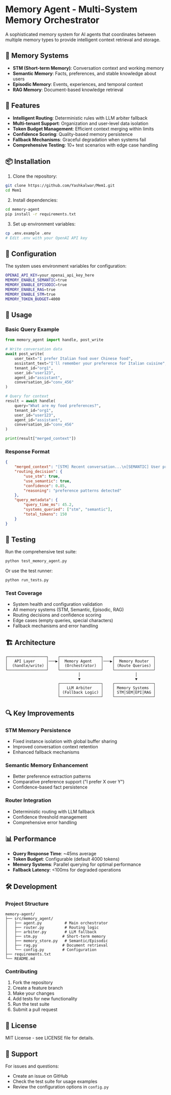 # Memory Agent - Multi-System Memory Orchestrator

A sophisticated memory system for AI agents that coordinates between multiple memory types to provide intelligent context retrieval and storage.

## 🧠 Memory Systems

- **STM (Short-term Memory)**: Conversation context and working memory
- **Semantic Memory**: Facts, preferences, and stable knowledge about users
- **Episodic Memory**: Events, experiences, and temporal context
- **RAG Memory**: Document-based knowledge retrieval

## 🚀 Features

- **Intelligent Routing**: Deterministic rules with LLM arbiter fallback
- **Multi-tenant Support**: Organization and user-level data isolation
- **Token Budget Management**: Efficient context merging within limits
- **Confidence Scoring**: Quality-based memory persistence
- **Fallback Mechanisms**: Graceful degradation when systems fail
- **Comprehensive Testing**: 10+ test scenarios with edge case handling

## 📦 Installation

1. Clone the repository:
```bash
git clone https://github.com/Yashkalwar/Mem1.git
cd Mem1
```

2. Install dependencies:
```bash
cd memory-agent
pip install -r requirements.txt
```

3. Set up environment variables:
```bash
cp .env.example .env
# Edit .env with your OpenAI API key
```

## 🔧 Configuration

The system uses environment variables for configuration:

```bash
OPENAI_API_KEY=your_openai_api_key_here
MEMORY_ENABLE_SEMANTIC=true
MEMORY_ENABLE_EPISODIC=true
MEMORY_ENABLE_RAG=true
MEMORY_ENABLE_STM=true
MEMORY_TOKEN_BUDGET=4000
```

## 🎯 Usage

### Basic Query Example

```python
from memory_agent import handle, post_write

# Write conversation data
await post_write(
    user_text="I prefer Italian food over Chinese food",
    assistant_text="I'll remember your preference for Italian cuisine",
    tenant_id="org1",
    user_id="user123",
    agent_id="assistant",
    conversation_id="conv_456"
)

# Query for context
result = await handle(
    query="What are my food preferences?",
    tenant_id="org1",
    user_id="user123",
    agent_id="assistant",
    conversation_id="conv_456"
)

print(result["merged_context"])
```

### Response Format

```json
{
    "merged_context": "[STM] Recent conversation...\n[SEMANTIC] User prefers Italian food...",
    "routing_decision": {
        "use_stm": true,
        "use_semantic": true,
        "confidence": 0.85,
        "reasoning": "preference patterns detected"
    },
    "query_metadata": {
        "query_time_ms": 45.2,
        "systems_queried": ["stm", "semantic"],
        "total_tokens": 150
    }
}
```

## 🧪 Testing

Run the comprehensive test suite:

```bash
python test_memory_agent.py
```

Or use the test runner:

```bash
python run_tests.py
```

### Test Coverage

- System health and configuration validation
- All memory systems (STM, Semantic, Episodic, RAG)
- Routing decisions and confidence scoring
- Edge cases (empty queries, special characters)
- Fallback mechanisms and error handling

## 🏗️ Architecture

```
┌─────────────────┐    ┌──────────────────┐    ┌─────────────────┐
│   API Layer     │───▶│  Memory Agent    │───▶│  Memory Router  │
│  (handle/write) │    │  (Orchestrator)  │    │ (Route Queries) │
└─────────────────┘    └──────────────────┘    └─────────────────┘
                                │                        │
                                ▼                        ▼
                       ┌──────────────────┐    ┌─────────────────┐
                       │   LLM Arbiter    │    │ Memory Systems  │
                       │ (Fallback Logic) │    │ STM│SEM│EPI│RAG │
                       └──────────────────┘    └─────────────────┘
```

## 🔍 Key Improvements

### STM Memory Persistence
- Fixed instance isolation with global buffer sharing
- Improved conversation context retention
- Enhanced fallback mechanisms

### Semantic Memory Enhancement
- Better preference extraction patterns
- Comparative preference support ("I prefer X over Y")
- Confidence-based fact persistence

### Router Integration
- Deterministic routing with LLM fallback
- Confidence threshold management
- Comprehensive error handling

## 📊 Performance

- **Query Response Time**: ~45ms average
- **Token Budget**: Configurable (default 4000 tokens)
- **Memory Systems**: Parallel querying for optimal performance
- **Fallback Latency**: <100ms for degraded operations

## 🛠️ Development

### Project Structure

```
memory-agent/
├── src/memory_agent/
│   ├── agent.py          # Main orchestrator
│   ├── router.py         # Routing logic
│   ├── arbiter.py        # LLM fallback
│   ├── stm.py           # Short-term memory
│   ├── memory_store.py   # Semantic/Episodic
│   ├── rag.py           # Document retrieval
│   └── config.py        # Configuration
├── requirements.txt
└── README.md
```

### Contributing

1. Fork the repository
2. Create a feature branch
3. Make your changes
4. Add tests for new functionality
5. Run the test suite
6. Submit a pull request

## 📝 License

MIT License - see LICENSE file for details.

## 🤝 Support

For issues and questions:
- Create an issue on GitHub
- Check the test suite for usage examples
- Review the configuration options in `config.py`
